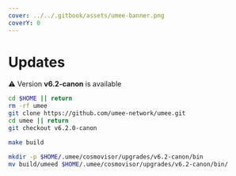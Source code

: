 ```yaml
---
cover: ../../.gitbook/assets/umee-banner.png
coverY: 0
---
```


# Updates

⚠️ Version **v6.2-canon** is available

```bash
cd $HOME || return
rm -rf umee
git clone https://github.com/umee-network/umee.git
cd umee || return
git checkout v6.2.0-canon

make build

mkdir -p $HOME/.umee/cosmovisor/upgrades/v6.2-canon/bin
mv build/umeed $HOME/.umee/cosmovisor/upgrades/v6.2-canon/bin/
```
